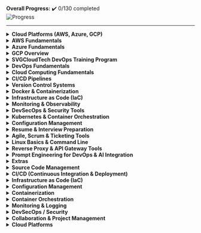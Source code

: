 
**Overall Progress:** ✔️ 0/130 completed  
![Progress](https://progress-bar.dev/0/?scale=100&title=Completed&width=400&color=blue)  


---

<details>
<summary><strong>Cloud Platforms (AWS, Azure, GCP)</strong></summary>


✔️ Progress: 0/0 completed
![Progress](https://progress-bar.dev/0/?scale=0&title=Completed&width=300&color=green)


</details>

<details>
<summary><strong>AWS Fundamentals</strong></summary>


✔️ Progress: 0/5 completed
![Progress](https://progress-bar.dev/0/?scale=5&title=Completed&width=300&color=green)

- [ ] Overview of AWS Cloud
- [ ] Setting up an AWS Account Core AWS Services: EC2, S3, EBS,
- [ ] RDS, VPC, IAM, Auto Scaling & Load Balancing, Security Groups &
- [ ] Network ACLs
- [ ] AWS Basic Critical Services & Security

</details>

<details>
<summary><strong>Azure Fundamentals</strong></summary>


✔️ Progress: 0/4 completed
![Progress](https://progress-bar.dev/0/?scale=4&title=Completed&width=300&color=green)

- [ ] Setting up Azure Account
- [ ] Key Azure Services: VM, Blob Storage, SQL Database, VNET,
- [ ] Azure AD
- [ ] Azure DevOps Overview - Azure Security Basics

</details>

<details>
<summary><strong>GCP Overview</strong></summary>


✔️ Progress: 0/3 completed
![Progress](https://progress-bar.dev/0/?scale=3&title=Completed&width=300&color=green)

- [ ] Key GCP Services: Compute Engine, Cloud Storage, Cloud
- [ ] Functions, Cloud SQL, VPC
- [ ] GCP Basics

</details>

<details>
<summary><strong>SVGCloudTech DevOps Training Program</strong></summary>


✔️ Progress: 0/0 completed
![Progress](https://progress-bar.dev/0/?scale=0&title=Completed&width=300&color=green)


</details>

<details>
<summary><strong>DevOps Fundamentals</strong></summary>


✔️ Progress: 0/4 completed
![Progress](https://progress-bar.dev/0/?scale=4&title=Completed&width=300&color=green)

- [ ] What is DevOps?
- [ ] DevOps Lifecycle & Principles
- [ ] Culture of Collaboration
- [ ] CI/CD Overview

</details>

<details>
<summary><strong>Cloud Computing Fundamentals</strong></summary>


✔️ Progress: 0/5 completed
![Progress](https://progress-bar.dev/0/?scale=5&title=Completed&width=300&color=green)

- [ ] Overview of Cloud Computing Concepts
- [ ] Cloud Service Models: IaaS, PaaS, SaaS
- [ ] Public, Private, Hybrid & Community Cloud
- [ ] Basic Cloud Security Concepts
- [ ] Advantages & Disadvantages of Cloud Computing

</details>

<details>
<summary><strong>CI/CD Pipelines</strong></summary>


✔️ Progress: 0/6 completed
![Progress](https://progress-bar.dev/0/?scale=6&title=Completed&width=300&color=green)

- [ ] Jenkins:
- [ ] Pipeline Creation,
- [ ] Plugins
- [ ] GitLab CI/CD:
- [ ] YAML pipelines
- [ ] End-to-End CI/CD Pipeline Implementation

</details>

<details>
<summary><strong>Version Control Systems</strong></summary>


✔️ Progress: 0/4 completed
![Progress](https://progress-bar.dev/0/?scale=4&title=Completed&width=300&color=green)

- [ ] Git Basics
- [ ] GitHub/GitLab Introduction
- [ ] Branching Strategy
- [ ] Merge Requests and Conflict Resolution

</details>

<details>
<summary><strong>Docker & Containerization</strong></summary>


✔️ Progress: 0/5 completed
![Progress](https://progress-bar.dev/0/?scale=5&title=Completed&width=300&color=green)

- [ ] What is Docker?
- [ ] Docker Architecture & Components
- [ ] Docker CLI, Dockerfile
- [ ] Docker Networking & Storage
- [ ] Docker Compose

</details>

<details>
<summary><strong>Infrastructure as Code (IaC)</strong></summary>


✔️ Progress: 0/5 completed
![Progress](https://progress-bar.dev/0/?scale=5&title=Completed&width=300&color=green)

- [ ] Introduction to Terraform
- [ ] Writing Terraform Code (Providers, Variables, Modules)
- [ ] Launch EC2, VPC, EKS, ELB, and other AWS Infra
- [ ] State Management, Workspaces
- [ ] Terraform Best Practices

</details>

<details>
<summary><strong>Monitoring & Observability</strong></summary>


✔️ Progress: 0/4 completed
![Progress](https://progress-bar.dev/0/?scale=4&title=Completed&width=300&color=green)

- [ ] Prometheus Overview
- [ ] Grafana Dashboards & Plugins
- [ ] Alerting & Metrics
- [ ] Logs, Metrics, Traces Integration

</details>

<details>
<summary><strong>DevSecOps & Security Tools</strong></summary>


✔️ Progress: 0/5 completed
![Progress](https://progress-bar.dev/0/?scale=5&title=Completed&width=300&color=green)

- [ ] Infrastructure Security Best Practices
- [ ] CI/CD Security Checks
- [ ] Container Scanning Tools: Snyk, Qualys, Trivy
- [ ] GitLab DevSecOps Integration
- [ ] Harness for Deployment Security

</details>

<details>
<summary><strong>Kubernetes & Container Orchestration</strong></summary>


✔️ Progress: 0/10 completed
![Progress](https://progress-bar.dev/0/?scale=10&title=Completed&width=300&color=green)

- [ ] Kubernetes Architecture: Master, Worker, Pods, Services, etc.
- [ ] Deploying Apps on K8s
- [ ] kubectl CLI
- [ ] ConfigMaps, Secrets, Volumes
- [ ] Networking & Storage in K8s
- [ ] Deployments, StatefulSets, DaemonSets
- [ ] Auto-scaling & Load Balancing
- [ ] K8s Security Best Practices
- [ ] Cluster Monitoring & Logging
- [ ] K8s Administration & Maintenance

</details>

<details>
<summary><strong>Configuration Management</strong></summary>


✔️ Progress: 0/4 completed
![Progress](https://progress-bar.dev/0/?scale=4&title=Completed&width=300&color=green)

- [ ] Introduction to Ansible
- [ ] Architecture: Control Node & Managed Nodes
- [ ] YAML Basics, Playbooks, Tasks, Roles
- [ ] Ansible Galaxy & Tower

</details>

<details>
<summary><strong>Resume & Interview Preparation</strong></summary>


✔️ Progress: 0/6 completed
![Progress](https://progress-bar.dev/0/?scale=6&title=Completed&width=300&color=green)

- [ ] How to Build a DevOps Resume
- [ ] What to Highlight for Different Experience Levels
- [ ] Resume Review Sessions
- [ ] Common DevOps Interview Questions
- [ ] Technical Mock Interviews
- [ ] Communication & Confidence Building Tips

</details>

<details>
<summary><strong>Agile, Scrum & Ticketing Tools</strong></summary>


✔️ Progress: 0/5 completed
![Progress](https://progress-bar.dev/0/?scale=5&title=Completed&width=300&color=green)

- [ ] What is Scrum?
- [ ] PI Planning, Sprint Planning, Standups
- [ ] Role of DevOps in Scrum Teams
- [ ] Jira/GitLab for Agile Boards
- [ ] Creating Stories, Bugs, Tasks, Epics

</details>

<details>
<summary><strong>Linux Basics & Command Line</strong></summary>


✔️ Progress: 0/6 completed
![Progress](https://progress-bar.dev/0/?scale=6&title=Completed&width=300&color=green)

- [ ] Basic Linux File System Structure
- [ ] Essential Commands (ls, cd, mv, cp, rm, chmod, chown)
- [ ] File Permissions & Ownership
- [ ] Shell Scripting Basics
- [ ] Package Managers: apt, yum
- [ ] Networking & Process Commands

</details>

<details>
<summary><strong>Reverse Proxy & API Gateway Tools</strong></summary>


✔️ Progress: 0/7 completed
![Progress](https://progress-bar.dev/0/?scale=7&title=Completed&width=300&color=green)

- [ ] Introduction to Reverse Proxy Concepts
- [ ] Setting up NGINX as Reverse Proxy
- [ ] Load Balancing with NGINX
- [ ] Securing Traffic with SSL
- [ ] Introduction to Kong API Gateway
- [ ] Route, Service, and Plugin Configuration
- [ ] Authentication, Rate Limiting, and Monitoring APIs

</details>

<details>
<summary><strong>Prompt Engineering for DevOps & AI Integration</strong></summary>


✔️ Progress: 0/7 completed
![Progress](https://progress-bar.dev/0/?scale=7&title=Completed&width=300&color=green)

- [ ] Introduction to Prompt Engineering
- [ ] How to use AI tools like ChatGPT for scripting, troubleshooting,
- [ ] and documentation
- [ ] Writing effective prompts for automation, monitoring, IaC, and
- [ ] YAML
- [ ] Best practices for AI-assisted workflows
- [ ] Using prompt templates and GitHub Copilot

</details>

<details>
<summary><strong>Extras</strong></summary>


✔️ Progress: 0/5 completed
![Progress](https://progress-bar.dev/0/?scale=5&title=Completed&width=300&color=green)

- [ ] Hands-on Projects with AWS, Docker,
- [ ] Terraform, K8s - Real-world Case Studies
- [ ] GitHub Portfolio Building
- [ ] Contributing to Open Source
- [ ] Continuous Mentorship & Career Guidance

</details>

<details>
<summary><strong>Source Code Management</strong></summary>


✔️ Progress: 0/2 completed
![Progress](https://progress-bar.dev/0/?scale=2&title=Completed&width=300&color=green)

- [ ] Git – Distributed version control
- [ ] GitHub / GitLab / Bitbucket – Code hosting with CI/CD support

</details>

<details>
<summary><strong>CI/CD (Continuous Integration & Deployment)</strong></summary>


✔️ Progress: 0/5 completed
![Progress](https://progress-bar.dev/0/?scale=5&title=Completed&width=300&color=green)

- [ ] Jenkins – Most popular automation server
- [ ] GitHub Actions – Native CI/CD for GitHub
- [ ] GitLab CI/CD – Integrated CI/CD pipelines
- [ ] Argo CD – GitOps delivery for Kubernetes
- [ ] CircleCI – Cloud-native CI/CD

</details>

<details>
<summary><strong>Infrastructure as Code (IaC)</strong></summary>


✔️ Progress: 0/3 completed
![Progress](https://progress-bar.dev/0/?scale=3&title=Completed&width=300&color=green)

- [ ] Terraform – Cloud provisioning (multi-cloud)
- [ ] Pulumi – IaC using Python, JS, Go
- [ ] AWS CloudFormation – AWS-native IaC

</details>

<details>
<summary><strong>Configuration Management</strong></summary>


✔️ Progress: 0/2 completed
![Progress](https://progress-bar.dev/0/?scale=2&title=Completed&width=300&color=green)

- [ ] Ansible – Agentless, YAML-based
- [ ] Puppet / Chef – Declarative automation tools

</details>

<details>
<summary><strong>Containerization</strong></summary>


✔️ Progress: 0/2 completed
![Progress](https://progress-bar.dev/0/?scale=2&title=Completed&width=300&color=green)

- [ ] Docker – Standard container runtime
- [ ] Podman – Daemonless container engine

</details>

<details>
<summary><strong>Container Orchestration</strong></summary>


✔️ Progress: 0/3 completed
![Progress](https://progress-bar.dev/0/?scale=3&title=Completed&width=300&color=green)

- [ ] Kubernetes – Industry-standard orchestration
- [ ] Helm – Kubernetes package manager
- [ ] OpenShift – Enterprise Kubernetes by Red Hat

</details>

<details>
<summary><strong>Monitoring & Logging</strong></summary>


✔️ Progress: 0/4 completed
![Progress](https://progress-bar.dev/0/?scale=4&title=Completed&width=300&color=green)

- [ ] Prometheus + Grafana – Metrics and dashboards
- [ ] ELK Stack (Elasticsearch, Logstash, Kibana) – Log analytics
- [ ] Fluentd / Loki – Log collection and aggregation
- [ ] Datadog / New Relic – Full-stack observability

</details>

<details>
<summary><strong>DevSecOps / Security</strong></summary>


✔️ Progress: 0/3 completed
![Progress](https://progress-bar.dev/0/?scale=3&title=Completed&width=300&color=green)

- [ ] SonarQube – Code quality and security
- [ ] Trivy / Snyk / Aqua Security – Container security
- [ ] HashiCorp Vault – Secrets management

</details>

<details>
<summary><strong>Collaboration & Project Management</strong></summary>


✔️ Progress: 0/3 completed
![Progress](https://progress-bar.dev/0/?scale=3&title=Completed&width=300&color=green)

- [ ] Jira – Agile project tracking
- [ ] Confluence – Team documentation
- [ ] Slack / Microsoft Teams – Alerts & team communication

</details>

<details>
<summary><strong>Cloud Platforms</strong></summary>


✔️ Progress: 0/3 completed
![Progress](https://progress-bar.dev/0/?scale=3&title=Completed&width=300&color=green)

- [ ] AWS – Amazon Web Services (most used)
- [ ] Azure – Microsoft cloud platform
- [ ] Google Cloud Platform (GCP) – Scalable cloud services

</details>
